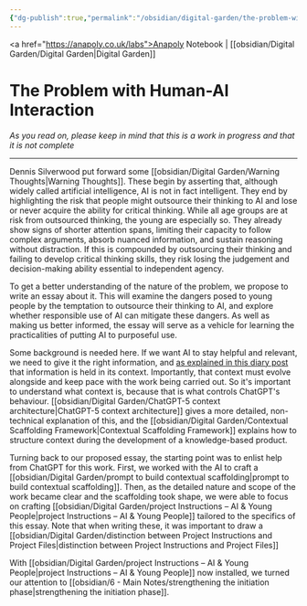 ```yaml
---
{"dg-publish":true,"permalink":"/obsidian/digital-garden/the-problem-with-human-ai-interaction/","created":"2025-08-12T08:21:58.194+01:00","updated":"2025-08-14T10:58:48.503+01:00"}
---
```


<a href="https://anapoly.co.uk/labs">Anapoly Notebook</a> | [[obsidian/Digital Garden/Digital Garden\|Digital Garden]] 

# The Problem with Human-AI Interaction

*As you read on, please keep in mind that this is a work in progress and that it is not complete*

---

Dennis Silverwood put forward some [[obsidian/Digital Garden/Warning Thoughts\|Warning Thoughts]]. These begin by asserting that, although widely called artificial intelligence, AI is not in fact intelligent. They end by highlighting the risk that people might outsource their thinking to AI and lose or never acquire the ability for critical thinking. While all age groups are at risk from outsourced thinking, the young are especially so. They already show signs of shorter attention spans, limiting their capacity to follow complex arguments, absorb nuanced information, and sustain reasoning without distraction. If this is compounded by outsourcing their thinking and failing to develop critical thinking skills, they risk losing the judgement and decision-making ability essential to independent agency.

To get a better understanding of the nature of the problem, we propose to write an essay about it. This will examine the dangers posed to young people by the temptation to outsource their thinking to AI, and explore whether responsible use of AI can mitigate these dangers. As well as making us better informed, the essay will serve as a vehicle for learning the practicalities of putting AI to purposeful use.

Some background is needed here. If we want AI to stay helpful and relevant, we need to give it the right information, and <a href="https://anapoly.co.uk/labs/context-is-the-new-user-interface/">as explained in this diary post</a> that information is held in its context. Importantly, that context must evolve alongside and keep pace with the work being carried out. So it's important to understand what context is, because that is what controls ChatGPT's behaviour. [[obsidian/Digital Garden/ChatGPT-5 context architecture\|ChatGPT-5 context architecture]] gives a more detailed, non-technical explanation of this, and the [[obsidian/Digital Garden/Contextual Scaffolding Framework\|Contextual Scaffolding Framework]] explains how to structure context during the development of a knowledge-based product. 

Turning back to our proposed essay, the starting point was to enlist help from ChatGPT for this work. First, we worked with the AI to craft a [[obsidian/Digital Garden/prompt to build contextual scaffolding\|prompt to build contextual scaffolding]]. Then, as the detailed nature and scope of the work became clear and the scaffolding took shape, we were able to focus on crafting [[obsidian/Digital Garden/project Instructions – AI & Young People\|project Instructions – AI & Young People]] tailored to the specifics of this essay. Note that when writing these, it was important to draw a [[obsidian/Digital Garden/distinction between Project Instructions and Project Files\|distinction between Project Instructions and Project Files]] 

With [[obsidian/Digital Garden/project Instructions – AI & Young People\|project Instructions – AI & Young People]] now installed, we turned our attention to [[obsidian/6 - Main Notes/strengthening the initiation phase\|strengthening the initiation phase]]. 